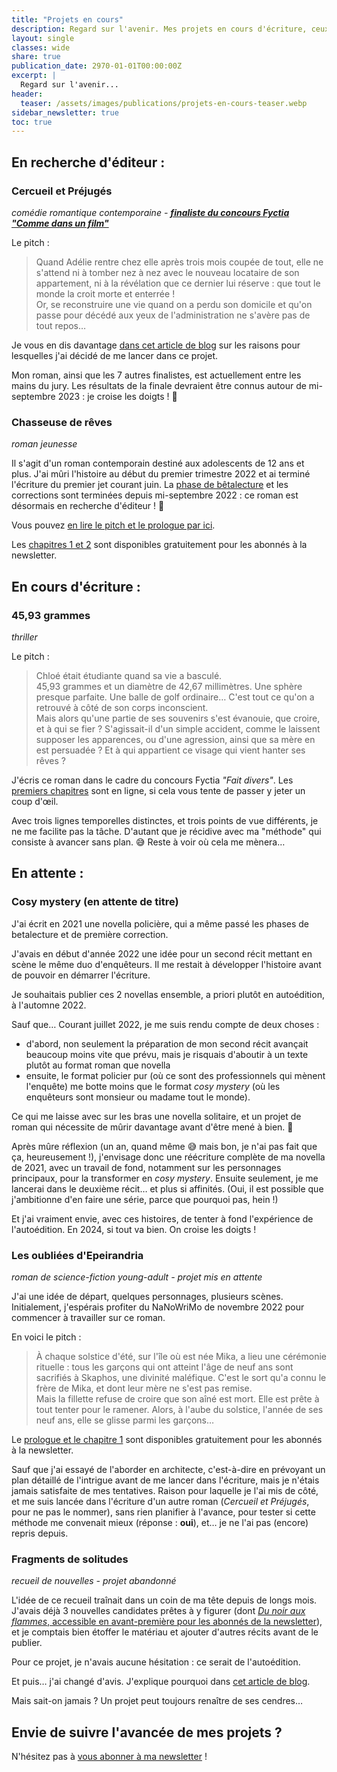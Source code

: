 ```yaml
---
title: "Projets en cours"
description: Regard sur l'avenir. Mes projets en cours d'écriture, ceux à paraître, ceux qui attendent que les autres leur laissent la place...
layout: single
classes: wide
share: true
publication_date: 2970-01-01T00:00:00Z
excerpt: |
  Regard sur l'avenir...
header:
  teaser: /assets/images/publications/projets-en-cours-teaser.webp
sidebar_newsletter: true
toc: true
---
```


## En recherche d'éditeur&nbsp;:

### Cercueil et Préjugés

*comédie romantique contemporaine - <a href="https://www.fyctia.com/blog/articles/833" target="_blank">**finaliste du concours Fyctia "Comme dans un film"**</a>*

Le pitch&nbsp;:
> Quand Adélie rentre chez elle après trois mois coupée de tout, elle ne s'attend ni à tomber nez à nez avec le nouveau locataire de son appartement, ni à la révélation que ce dernier lui réserve&nbsp;: que tout le monde la croit morte et enterrée&nbsp;!
> <br />Or, se reconstruire une vie quand on a perdu son domicile et qu'on passe pour décédé aux yeux de l'administration ne s'avère pas de tout repos&hellip;

Je vous en dis davantage [dans cet article de blog](/ecriture/2023/03/31/objectifs-écriture-2023.html#pourquoi-le-concours-fyctia) sur les raisons pour lesquelles j'ai décidé de me lancer dans ce projet.

Mon roman, ainsi que les 7&nbsp;autres finalistes, est actuellement entre les mains du jury. Les résultats de la finale devraient être connus autour de mi-septembre 2023&nbsp;: je croise les doigts&nbsp;! 🤞


### Chasseuse de rêves

*roman jeunesse*

Il s'agit d'un roman contemporain destiné aux adolescents de 12 ans et plus. J'ai mûri l'histoire au début du premier trimestre 2022 et ai terminé l'écriture du premier jet courant juin. La [phase de bêtalecture](/ecriture/2022/06/23/b%C3%AAta-lecture-chasseuse-de-r%C3%AAves.html) et les corrections sont terminées depuis mi-septembre 2022&nbsp;: ce roman est désormais en recherche d'éditeur&nbsp;! 🤞

Vous pouvez [en lire le pitch et le prologue par ici](/ecriture/2022/06/23/bêta-lecture-chasseuse-de-rêves.html#chasseuse-de-rêves-quest-ce-que-cest-).

Les [chapitres&nbsp;1 et 2](/bonus#textes-à-télécharger) sont disponibles gratuitement pour les abonnés à la newsletter.


## En cours d'écriture&nbsp;:

### 45,93&nbsp;grammes

*thriller*

Le pitch&nbsp;:
> Chloé était étudiante quand sa vie a basculé.
> <br />45,93&nbsp;grammes et un diamètre de 42,67&nbsp;millimètres. Une sphère presque parfaite. Une balle de golf ordinaire&hellip; C'est tout ce qu'on a retrouvé à côté de son corps inconscient.
> <br />Mais alors qu'une partie de ses souvenirs s'est évanouie, que croire, et à qui se fier&nbsp;? S'agissait-il d'un simple accident, comme le laissent supposer les apparences, ou d'une agression, ainsi que sa mère en est persuadée&nbsp;? Et à qui appartient ce visage qui vient hanter ses rêves&nbsp;?

J'écris ce roman dans le cadre du concours Fyctia *"Fait divers"*. Les <a href="https://www.fyctia.com/stories/45-93-grammes" target="_blank">premiers chapitres</a> sont en ligne, si cela vous tente de passer y jeter un coup d'&oelig;il.

Avec trois lignes temporelles distinctes, et trois points de vue différents, je ne me facilite pas la tâche. D'autant que je récidive avec ma "méthode" qui consiste à avancer sans plan. 😅 Reste à voir où cela me mènera&hellip; 



## En attente&nbsp;:


### Cosy mystery (en attente de titre)

J'ai écrit en 2021 une novella policière, qui a même passé les phases de betalecture et de première correction.

J'avais en début d'année 2022 une idée pour un second récit mettant en scène le même duo d'enquêteurs. Il me restait à développer l'histoire avant de pouvoir en démarrer l'écriture.

Je souhaitais publier ces 2 novellas ensemble, a priori plutôt en autoédition, à l'automne 2022.

Sauf que&hellip; Courant juillet 2022, je me suis rendu compte de deux choses&nbsp;:

- d'abord, non seulement la préparation de mon second récit avançait beaucoup moins vite que prévu, mais je risquais d'aboutir à un texte plutôt au format roman que novella
- ensuite, le format policier pur (où ce sont des professionnels qui mènent l'enquête) me botte moins que le format *cosy mystery* (où les enquêteurs sont monsieur ou madame tout le monde).

Ce qui me laisse avec sur les bras une novella solitaire, et un projet de roman qui nécessite de mûrir davantage avant d'être mené à bien. 🤔

Après mûre réflexion (un an, quand même 😅 mais bon, je n'ai pas fait que ça, heureusement&nbsp;!), j'envisage donc une réécriture complète de ma novella de 2021, avec un travail de fond, notamment sur les personnages principaux, pour la transformer en *cosy mystery*. Ensuite seulement, je me lancerai dans le deuxième récit&hellip; et plus si affinités. (Oui, il est possible que j'ambitionne d'en faire une série, parce que pourquoi pas, hein&nbsp;!)

Et j'ai vraiment envie, avec ces histoires, de tenter à fond l'expérience de l'autoédition. En 2024, si tout va bien. On croise les doigts&nbsp;!


### Les oubliées d'Epeirandria

*roman de science-fiction young-adult - projet mis en attente*

J'ai une idée de départ, quelques personnages, plusieurs scènes. Initialement, j'espérais profiter du NaNoWriMo de novembre 2022 pour commencer à travailler sur ce roman.

En voici le pitch&nbsp;:
> À chaque solstice d'été, sur l'île où est née Mika, a lieu une cérémonie rituelle&nbsp;: tous les garçons qui ont atteint l'âge de neuf ans sont sacrifiés à Skaphos, une divinité maléfique. C'est le sort qu'a connu le frère de Mika, et dont leur mère ne s'est pas remise. <br>
Mais la fillette refuse de croire que son aîné est mort. Elle est prête à tout tenter pour le ramener. Alors, à l'aube du solstice, l'année de ses neuf ans, elle se glisse parmi les garçons&hellip;

Le [prologue et le chapitre&nbsp;1](/bonus#textes-à-télécharger) sont disponibles gratuitement pour les abonnés à la newsletter.

Sauf que j'ai essayé de l'aborder en architecte, c'est-à-dire en prévoyant un plan détaillé de l'intrigue avant de me lancer dans l'écriture, mais je n'étais jamais satisfaite de mes tentatives. Raison pour laquelle je l'ai mis de côté, et me suis lancée dans l'écriture d'un autre roman (*Cercueil et Préjugés*, pour ne pas le nommer), sans rien planifier à l'avance, pour tester si cette méthode me convenait mieux (réponse&nbsp;: **oui**), et&hellip; je ne l'ai pas (encore) repris depuis.


### Fragments de solitudes

*recueil de nouvelles - projet abandonné*

L'idée de ce recueil traînait dans un coin de ma tête depuis de longs mois. J'avais déjà 3 nouvelles candidates prêtes à y figurer (dont [*Du noir aux flammes*, accessible en avant-première pour les abonnés de la newsletter](/bonus#textes-à-télécharger)), et je comptais bien étoffer le matériau et ajouter d'autres récits avant de le publier.

Pour ce projet, je n'avais aucune hésitation&nbsp;: ce serait de l'autoédition.

Et puis&hellip; j'ai changé d'avis. J'explique pourquoi dans [cet article de blog](/ecriture/2023/03/31/objectifs-écriture-2023.html#pourquoi-abandonner-mon-projet-de-recueil-de-nouvelles-fragments-de-solitude).

Mais sait-on jamais&nbsp;? Un projet peut toujours renaître de ses cendres&hellip;


## Envie de suivre l'avancée de mes projets&nbsp;?

N'hésitez pas à <a href="{{ '/bonus' | relative_url }}">vous abonner à ma newsletter</a>&nbsp;!

